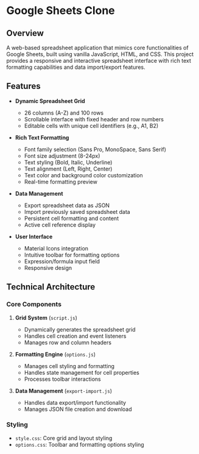 # Google Sheets Clone

## Overview
A web-based spreadsheet application that mimics core functionalities of Google Sheets, built using vanilla JavaScript, HTML, and CSS. This project provides a responsive and interactive spreadsheet interface with rich text formatting capabilities and data import/export features.

## Features
- **Dynamic Spreadsheet Grid**
  - 26 columns (A-Z) and 100 rows
  - Scrollable interface with fixed header and row numbers
  - Editable cells with unique cell identifiers (e.g., A1, B2)

- **Rich Text Formatting**
  - Font family selection (Sans Pro, MonoSpace, Sans Serif)
  - Font size adjustment (8-24px)
  - Text styling (Bold, Italic, Underline)
  - Text alignment (Left, Right, Center)
  - Text color and background color customization
  - Real-time formatting preview

- **Data Management**
  - Export spreadsheet data as JSON
  - Import previously saved spreadsheet data
  - Persistent cell formatting and content
  - Active cell reference display

- **User Interface**
  - Material Icons integration
  - Intuitive toolbar for formatting options
  - Expression/formula input field
  - Responsive design

## Technical Architecture

### Core Components
1. **Grid System** (`script.js`)
   - Dynamically generates the spreadsheet grid
   - Handles cell creation and event listeners
   - Manages row and column headers

2. **Formatting Engine** (`options.js`)
   - Manages cell styling and formatting
   - Handles state management for cell properties
   - Processes toolbar interactions

3. **Data Management** (`export-import.js`)
   - Handles data export/import functionality
   - Manages JSON file creation and download

### Styling
- `style.css`: Core grid and layout styling
- `options.css`: Toolbar and formatting options styling

